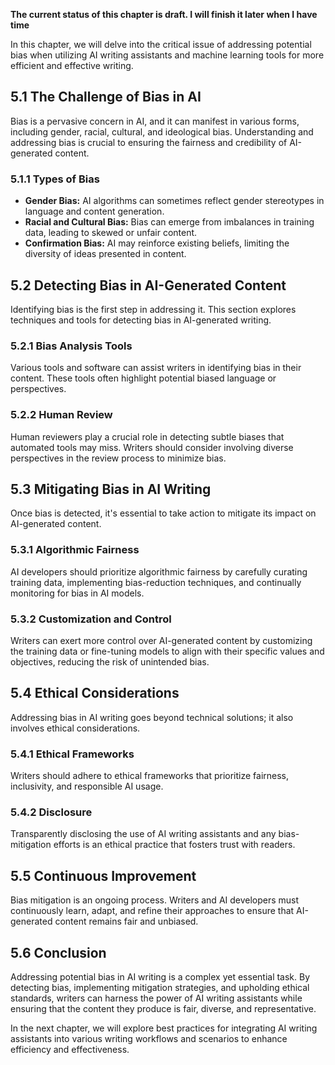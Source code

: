 **The current status of this chapter is draft. I will finish it later when I have time**

In this chapter, we will delve into the critical issue of addressing potential bias when utilizing AI writing assistants and machine learning tools for more efficient and effective writing.

5.1 The Challenge of Bias in AI
-------------------------------

Bias is a pervasive concern in AI, and it can manifest in various forms, including gender, racial, cultural, and ideological bias. Understanding and addressing bias is crucial to ensuring the fairness and credibility of AI-generated content.

### 5.1.1 Types of Bias

* **Gender Bias:** AI algorithms can sometimes reflect gender stereotypes in language and content generation.
* **Racial and Cultural Bias:** Bias can emerge from imbalances in training data, leading to skewed or unfair content.
* **Confirmation Bias:** AI may reinforce existing beliefs, limiting the diversity of ideas presented in content.

5.2 Detecting Bias in AI-Generated Content
------------------------------------------

Identifying bias is the first step in addressing it. This section explores techniques and tools for detecting bias in AI-generated writing.

### 5.2.1 Bias Analysis Tools

Various tools and software can assist writers in identifying bias in their content. These tools often highlight potential biased language or perspectives.

### 5.2.2 Human Review

Human reviewers play a crucial role in detecting subtle biases that automated tools may miss. Writers should consider involving diverse perspectives in the review process to minimize bias.

5.3 Mitigating Bias in AI Writing
---------------------------------

Once bias is detected, it's essential to take action to mitigate its impact on AI-generated content.

### 5.3.1 Algorithmic Fairness

AI developers should prioritize algorithmic fairness by carefully curating training data, implementing bias-reduction techniques, and continually monitoring for bias in AI models.

### 5.3.2 Customization and Control

Writers can exert more control over AI-generated content by customizing the training data or fine-tuning models to align with their specific values and objectives, reducing the risk of unintended bias.

5.4 Ethical Considerations
--------------------------

Addressing bias in AI writing goes beyond technical solutions; it also involves ethical considerations.

### 5.4.1 Ethical Frameworks

Writers should adhere to ethical frameworks that prioritize fairness, inclusivity, and responsible AI usage.

### 5.4.2 Disclosure

Transparently disclosing the use of AI writing assistants and any bias-mitigation efforts is an ethical practice that fosters trust with readers.

5.5 Continuous Improvement
--------------------------

Bias mitigation is an ongoing process. Writers and AI developers must continuously learn, adapt, and refine their approaches to ensure that AI-generated content remains fair and unbiased.

5.6 Conclusion
--------------

Addressing potential bias in AI writing is a complex yet essential task. By detecting bias, implementing mitigation strategies, and upholding ethical standards, writers can harness the power of AI writing assistants while ensuring that the content they produce is fair, diverse, and representative.

In the next chapter, we will explore best practices for integrating AI writing assistants into various writing workflows and scenarios to enhance efficiency and effectiveness.
